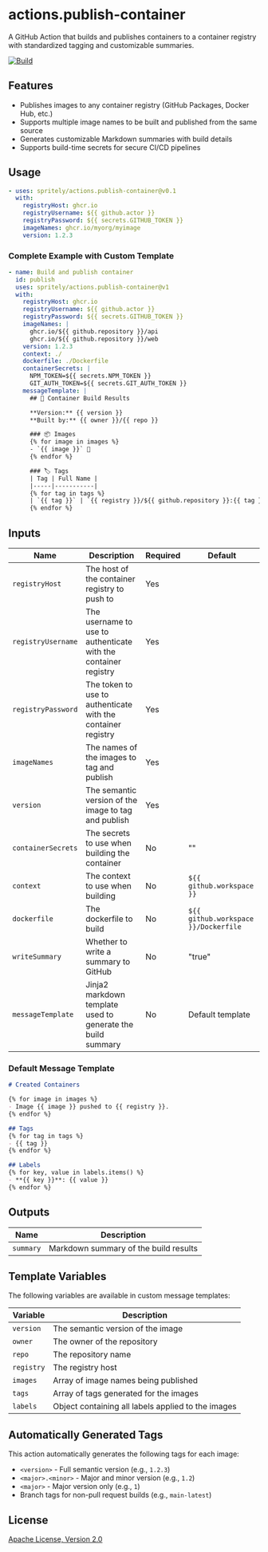 # actions.publish-container

A GitHub Action that builds and publishes containers to a container registry with standardized tagging and customizable summaries.

[![Build](https://github.com/spritely/actions.publish-container/actions/workflows/build.yaml/badge.svg)](https://github.com/spritely/actions.publish-container/actions/workflows/build.yaml)

## Features

- Publishes images to any container registry (GitHub Packages, Docker Hub, etc.)
- Supports multiple image names to be built and published from the same source
- Generates customizable Markdown summaries with build details
- Supports build-time secrets for secure CI/CD pipelines

## Usage

```yaml
- uses: spritely/actions.publish-container@v0.1
  with:
    registryHost: ghcr.io
    registryUsername: ${{ github.actor }}
    registryPassword: ${{ secrets.GITHUB_TOKEN }}
    imageNames: ghcr.io/myorg/myimage
    version: 1.2.3
```

### Complete Example with Custom Template

```yaml
- name: Build and publish container
  id: publish
  uses: spritely/actions.publish-container@v1
  with:
    registryHost: ghcr.io
    registryUsername: ${{ github.actor }}
    registryPassword: ${{ secrets.GITHUB_TOKEN }}
    imageNames: |
      ghcr.io/${{ github.repository }}/api
      ghcr.io/${{ github.repository }}/web
    version: 1.2.3
    context: ./
    dockerfile: ./Dockerfile
    containerSecrets: |
      NPM_TOKEN=${{ secrets.NPM_TOKEN }}
      GIT_AUTH_TOKEN=${{ secrets.GIT_AUTH_TOKEN }}
    messageTemplate: |
      ## 🚀 Container Build Results

      **Version:** {{ version }}
      **Built by:** {{ owner }}/{{ repo }}

      ### 📦 Images
      {% for image in images %}
      - `{{ image }}` 🔄
      {% endfor %}

      ### 🏷️ Tags
      | Tag | Full Name |
      |-----|-----------|
      {% for tag in tags %}
      | `{{ tag }}` | `{{ registry }}/${{ github.repository }}:{{ tag }}` |
      {% endfor %}
```

## Inputs

| Name | Description | Required | Default |
|------|-------------|----------|---------|
| `registryHost` | The host of the container registry to push to | Yes | |
| `registryUsername` | The username to use to authenticate with the container registry | Yes | |
| `registryPassword` | The token to use to authenticate with the container registry | Yes | |
| `imageNames` | The names of the images to tag and publish | Yes | |
| `version` | The semantic version of the image to tag and publish | Yes | |
| `containerSecrets` | The secrets to use when building the container | No | "" |
| `context` | The context to use when building | No | `${{ github.workspace }}` |
| `dockerfile` | The dockerfile to build | No | `${{ github.workspace }}/Dockerfile` |
| `writeSummary` | Whether to write a summary to GitHub  | No | "true" |
| `messageTemplate` | Jinja2 markdown template used to generate the build summary | No | Default template |

### Default Message Template

```markdown
# Created Containers

{% for image in images %}
- Image {{ image }} pushed to {{ registry }}.
{% endfor %}

## Tags
{% for tag in tags %}
- {{ tag }}
{% endfor %}

## Labels
{% for key, value in labels.items() %}
- **{{ key }}**: {{ value }}
{% endfor %}
```

## Outputs

| Name | Description |
|------|-------------|
| `summary` | Markdown summary of the build results |

## Template Variables

The following variables are available in custom message templates:

| Variable | Description |
|----------|-------------|
| `version` | The semantic version of the image |
| `owner` | The owner of the repository |
| `repo` | The repository name |
| `registry` | The registry host |
| `images` | Array of image names being published |
| `tags` | Array of tags generated for the images |
| `labels` | Object containing all labels applied to the images |

## Automatically Generated Tags

This action automatically generates the following tags for each image:

- `<version>` - Full semantic version (e.g., `1.2.3`)
- `<major>.<minor>` - Major and minor version (e.g., `1.2`)
- `<major>` - Major version only (e.g., `1`)
- Branch tags for non-pull request builds (e.g., `main-latest`)

## License

[Apache License, Version 2.0](LICENSE)
